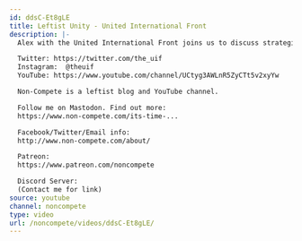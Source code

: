 ```yaml
---
id: ddsC-Et8gLE
title: Leftist Unity - United International Front
description: |-
  Alex with the United International Front joins us to discuss strategies and tactics for uniting the left. Find out more:

  Twitter: https://twitter.com/the_uif
  Instagram:  @theuif
  YouTube: https://www.youtube.com/channel/UCtyg3AWLnR5ZyCTt5v2xyYw

  Non-Compete is a leftist blog and YouTube channel.

  Follow me on Mastodon. Find out more:
  https://www.non-compete.com/its-time-...

  Facebook/Twitter/Email info:
  http://www.non-compete.com/about/

  Patreon:
  https://www.patreon.com/noncompete

  Discord Server:
  (Contact me for link)
source: youtube
channel: noncompete
type: video
url: /noncompete/videos/ddsC-Et8gLE/
---
```

